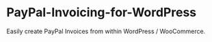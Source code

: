 # PayPal-Invoicing-for-WordPress
Easily create PayPal Invoices from within WordPress / WooCommerce.

